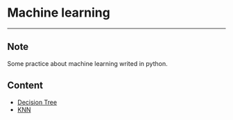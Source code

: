 # Machine learning
-----------

## Note
Some practice about machine learning writed in python.

## Content

- [Decision Tree](DecisionTree)
- [KNN](KNN)